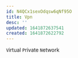 ```yaml
---
id: N4QCx1sexOdqsw6qNf95O
title: Vpn
desc: ''
updated: 1641872637541
created: 1641872622792
---
```


`V`irtual `P`rivate `N`etwork
